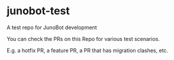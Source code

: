 # junobot-test
A test repo for JunoBot development

You can check the PRs on this Repo for various test scenarios.

E.g. a hotfix PR, a feature PR, a PR that has migration clashes, etc.
